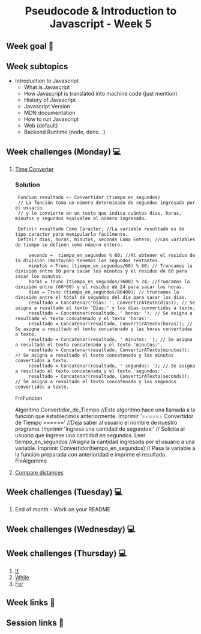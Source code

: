 <h1 align="center">Pseudocode & Introduction to Javascript - Week 5</h1>

## Week goal 🏁

<p></p>

## Week subtopics

- Introduction to Javascript
    - What is Javascript
    - How Javascript is translated into machine code (just mention)
    - History of Javascript
    - Javascript Version
    - MDN documentation
    - How to run Javascript
    - Web (default)
    - Backend Runtime (node, deno...)

## Week challenges (Monday) 💻

1. [Time Converter](./challenges/e00/desc)

	### Solution
	
		Funcion resultado <- Convertidor (tiempo_en_segundos)
		// La función toma un número determinado de segundos ingresado por el usuario
		// y lo convierte en un texto que indica cuántos días, horas, minutos y segundos equivalen al número ingresado.
	
		Definir resultado Como Caracter; //La variable resultado es de tipo caracter para manipularla fácilmente.
		Definir dias, horas, minutos, seconds Como Entero; //Las variables de tiempo se definen como número entero.
	
			seconds =  tiempo_en_segundos % 60; //Al obtener el residuo de la división (monto/60) tenemos los segundos restantes.
			minutos = Trunc (tiempo_en_segundos/60) % 60; // Truncamos la división entre 60 para sacar los minutos y el residuo de 60 para sacar los minutos. 
			horas = Trunc (tiempo_en_segundos/3600) % 24; //Truncamos la división entre (60*60) y el residuo de 24 para sacar las horas. 
			dias = Trunc (tiempo_en_segundos/86400); // truncamos la división entre el total de segundos del día para sacar los días.
			resultado = Concatenar('Días: ', ConvertirATexto(dias)); // Se asigna a resultado el texto 'Días:' y los días convertidos a texto.
			resultado = Concatenar(resultado, ' horas: '); // Se asigna a resultado el texto concatenado y el texto 'horas:'.
			resultado = Concatenar(resultado, ConvertirATexto(horas)); // Se asigna a resultado el texto concatenado y las horas convertidas a texto.
			resultado = Concatenar(resultado, ' minutos: '); // Se asigna a resultado el texto concatenado y el texto 'minutos:'.
			resultado = Concatenar(resultado, ConvertirATexto(minutos)); // Se asigna a resultado el texto concatenado y los minutos convertidos a texto.
			resultado = Concatenar(resultado, ' segundos: '); // Se asigna a resultado el texto concatenado y el texto 'segundos:'.
			resultado = Concatenar(resultado, ConvertirATexto(seconds)); // Se asigna a resultado el texto concatenado y los segundos convertidos a texto.
	FinFuncion

	Algoritmo Convertidor_de_Tiempo //Este algoritmo hace una llamada a la función que establecimos anteriormente.
		Imprimir '====== Convertidor de Tiempo ======' //Deja saber al usuario el nombre de nuestro programa.
		Imprimir 'Ingresa una cantidad de segundos:' // Solicita al usuario que ingrese una cantidad en segundos.
		Leer tiempo_en_segundos //Asigna la cantidad ingresada por el usuario a una variable.
		Imprimir Convertidor(tiempo_en_segundos) // Pasa la variable a la función preparada con anterioridad e imprime el resultado.
	FinAlgoritmo


2. [Compare distances](./challenges/e01/desc/)

## Week challenges (Tuesday) 💻

1. End of month - Work on your README

## Week challenges (Wednesday) 💻

## Week challenges (Thursday) 💻
1. [If](./challenges/e06/desc)
2. [While](./challenges/e07/desc/)
3. [For](./challenges/e08/desc)

## Week links 🔗

## Session links 🔗
